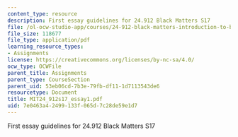 ```yaml
---
content_type: resource
description: First essay guidelines for 24.912 Black Matters S17
file: /ol-ocw-studio-app/courses/24-912-black-matters-introduction-to-black-studies-spring-2017/7e0463a42499133f065d7c28de59e1d7_MIT24_912s17_essay1.pdf
file_size: 118677
file_type: application/pdf
learning_resource_types:
- Assignments
license: https://creativecommons.org/licenses/by-nc-sa/4.0/
ocw_type: OCWFile
parent_title: Assignments
parent_type: CourseSection
parent_uid: 53eb06cd-7b3e-79fb-df11-1d7113543de6
resourcetype: Document
title: MIT24_912s17_essay1.pdf
uid: 7e0463a4-2499-133f-065d-7c28de59e1d7
---
```

First essay guidelines for 24.912 Black Matters S17